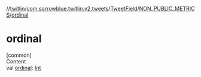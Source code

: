 //[twitlin](../../../index.md)/[com.sorrowblue.twitlin.v2.tweets](../../index.md)/[TweetField](../index.md)/[NON_PUBLIC_METRICS](index.md)/[ordinal](ordinal.md)



# ordinal  
[common]  
Content  
val [ordinal](ordinal.md): [Int](https://kotlinlang.org/api/latest/jvm/stdlib/kotlin/-int/index.html)  



